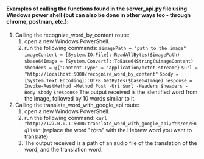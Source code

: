 #### Examples of calling the functions found in the server_api.py file using Windows power shell (but can also be done in other ways too - through chrome, postman, etc.):
1) Calling the recognize_word_by_content route:
   1) open a new Windows PowerShell.
   2) run the following commands:
   ```$imagePath = "path to the image"```
    ```imageContent = [System.IO.File]::ReadAllBytes($imagePath)```
    ```$base64Image = [System.Convert]::ToBase64String($imageContent)```
    ```$headers = @{"Content-Type" = "application/octet-stream"}```
    ```$url = "http://localhost:5000/recognize_word_by_content"```
    ```$body = [System.Text.Encoding]::UTF8.GetBytes($base64Image)```
    ```response = Invoke-RestMethod -Method Post -Uri $url -Headers $headers -Body $body```
    ```$response```
   The output received is the identified word from the image, followed by 10 words similar to it.
2) Calling the translate_word_with_google_api route:
   1) open a new Windows PowerShell.
   2) run the following command:
   ```curl "http://127.0.0.1:5000/translate_word_with_google_api/מילה/en/English"```  (replace the word "מילה" with the Hebrew word you want to translate)
   3) The output received is a path of an audio file of the translation of the word, and the translation word.